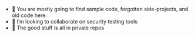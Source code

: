 - 🔭 You are mostly going to find sample code, forgotten side-projects, and old code here. 
- 👯 I’m looking to collaborate on security testing tools
- 💬 The good stuff is all in private repos
